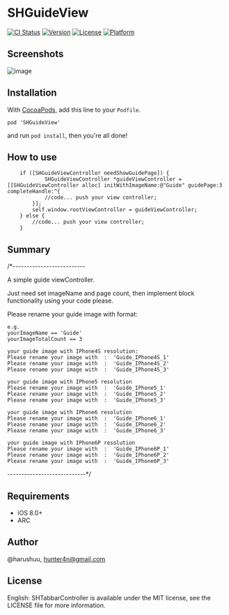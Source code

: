 # SHGuideView

[![CI Status](http://img.shields.io/travis/@harushuu/SHGuideView.svg?style=flat)](https://travis-ci.org/@harushuu/SHGuideView)
[![Version](https://img.shields.io/cocoapods/v/SHGuideView.svg?style=flat)](http://cocoapods.org/pods/SHGuideView)
[![License](https://img.shields.io/cocoapods/l/SHGuideView.svg?style=flat)](http://cocoapods.org/pods/SHGuideView)
[![Platform](https://img.shields.io/cocoapods/p/SHGuideView.svg?style=flat)](http://cocoapods.org/pods/SHGuideView)

## Screenshots
![image](https://github.com/harushuu/SHGuideView/raw/master/Screenshots.gif)

## Installation

With [CocoaPods](http://cocoapods.org/), add this line to your `Podfile`.

```
pod 'SHGuideView'
```

and run `pod install`, then you're all done!

## How to use

```objc
    if ([SHGuideViewController needShowGuidePage]) {
            SHGuideViewController *guideViewController = [[SHGuideViewController alloc] initWithImageName:@"Guide" guidePage:3 completeHandle:^{
            //code... push your view controller;
        }];
        self.window.rootViewController = guideViewController;
    } else {
        //code... push your view controller;
    }
```

## Summary

/*--------------------------

A simple guide viewController.

Just need set imageName and page count, then implement block functionality using your code please.

Please rename your guide image with format:

    e.g.
    yourImageName == 'Guide'
    yourImageTotalCount == 3

    your guide image with IPhone4S resolution:
    Please rename your image with  :  'Guide_IPhone4S_1'
    Please rename your image with  :  'Guide_IPhone4S_2'
    Please rename your image with  :  'Guide_IPhone4S_3'

    your guide image with IPhone5 resolution
    Please rename your image with  :  'Guide_IPhone5_1'
    Please rename your image with  :  'Guide_IPhone5_2'
    Please rename your image with  :  'Guide_IPhone5_3'

    your guide image with IPhone6 resolution
    Please rename your image with  :  'Guide_IPhone6_1'
    Please rename your image with  :  'Guide_IPhone6_2'
    Please rename your image with  :  'Guide_IPhone6_3'

    your guide image with IPhone6P resolution
    Please rename your image with  :  'Guide_IPhone6P_1'
    Please rename your image with  :  'Guide_IPhone6P_2'
    Please rename your image with  :  'Guide_IPhone6P_3'

----------------------------*/

## Requirements

* iOS 8.0+ 
* ARC

## Author

@harushuu, hunter4n@gmail.com

## License

English: SHTabbarController is available under the MIT license, see the LICENSE file for more information.     

